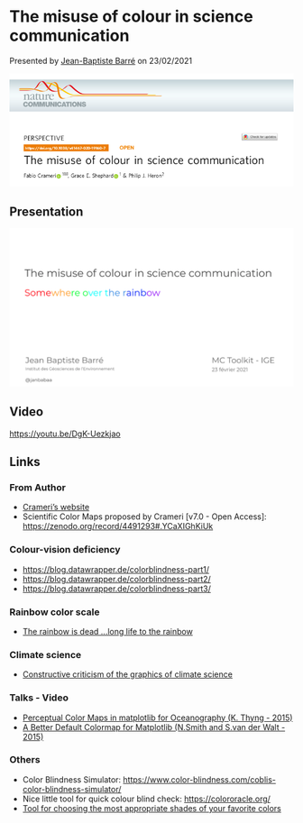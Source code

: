 # The misuse of colour in science communication

Presented by [Jean-Baptiste Barré](http://pp.ige-grenoble.fr/pageperso/barrej/) on 23/02/2021

[![Crameri-2020-misuse of colour in science communication.pdf](paper.png)](MC_Toolkit_PythonPackage.pdf)

## Presentation

[![](slides_preview.png)](MC_Toolkit_PythonPackage.pdf)

## Video

https://youtu.be/DgK-Uezkjao

## Links

### From Author
  - [Crameri’s website](http://www.fabiocrameri.ch/colourmaps.php)
  - Scientific Color Maps proposed by Crameri [v7.0 - Open Access]: https://zenodo.org/record/4491293#.YCaXIGhKiUk

### Colour-vision deficiency
  - https://blog.datawrapper.de/colorblindness-part1/
  - https://blog.datawrapper.de/colorblindness-part2/
  - https://blog.datawrapper.de/colorblindness-part3/

### Rainbow color scale
  - [The rainbow is dead ...long life to the rainbow](https://mycarta.wordpress.com/2012/05/29/the-rainbow-is-dead-long-live-the-rainbow-series-outline/)

### Climate science
  - [Constructive criticism of the graphics of climate science](https://betterfigures.org/2015/06/23/picking-a-colour-scale-for-scientific-graphics/)

### Talks - Video
  - [Perceptual Color Maps in matplotlib for Oceanography (K. Thyng - 2015)](https://www.youtube.com/watch?v=XjHzLUnHeM0&feature=emb_logo)
  - [A Better Default Colormap for Matplotlib (N.Smith and S.van der Walt - 2015)](https://www.youtube.com/watch?v=xAoljeRJ3lU)

### Others
  - Color Blindness Simulator: https://www.color-blindness.com/coblis-color-blindness-simulator/
  - Nice little tool for quick colour blind check: https://colororacle.org/
  - [Tool for choosing the most appropriate shades of your favorite colors](https://public.tableau.com/views/TableauColors/ColorPaletteswithRGBValues?%3Aembed=y&%3AshowVizHome=no&%3Adisplay_count=y&%3Adisplay_static_image=y&fbclid=IwAR0jUu4nSMRkIWvcRYzafNR0AGLwnyhI_uMK47tknHr4GlGZ8IlnHCYwSM4)

